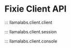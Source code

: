 # Fixie Client API

::: llamalabs.client.client

::: llamalabs.client.session

::: llamalabs.client.console
